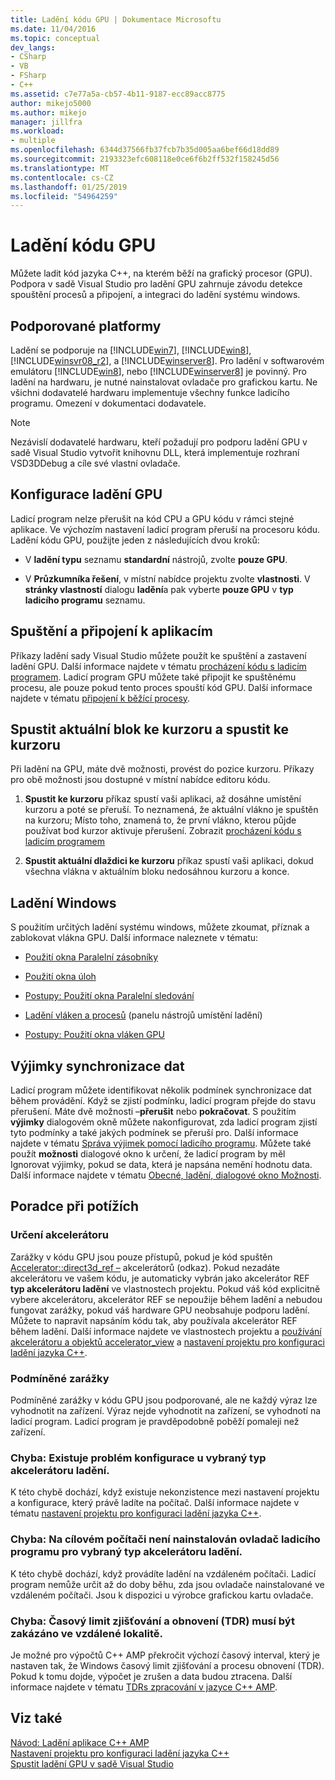 ```yaml
---
title: Ladění kódu GPU | Dokumentace Microsoftu
ms.date: 11/04/2016
ms.topic: conceptual
dev_langs:
- CSharp
- VB
- FSharp
- C++
ms.assetid: c7e77a5a-cb57-4b11-9187-ecc89acc8775
author: mikejo5000
ms.author: mikejo
manager: jillfra
ms.workload:
- multiple
ms.openlocfilehash: 6344d37566fb37fcb7b35d005aa6bef66d18dd89
ms.sourcegitcommit: 2193323efc608118e0ce6f6b2ff532f158245d56
ms.translationtype: MT
ms.contentlocale: cs-CZ
ms.lasthandoff: 01/25/2019
ms.locfileid: "54964259"
---
```

# <a name="debugging-gpu-code"></a>Ladění kódu GPU
Můžete ladit kód jazyka C++, na kterém běží na grafický procesor (GPU). Podpora v sadě Visual Studio pro ladění GPU zahrnuje závodu detekce spouštění procesů a připojení, a integraci do ladění systému windows.  
  
## <a name="supported-platforms"></a>Podporované platformy  
 Ladění se podporuje na [!INCLUDE[win7](../debugger/includes/win7_md.md)], [!INCLUDE[win8](../debugger/includes/win8_md.md)], [!INCLUDE[winsvr08_r2](../debugger/includes/winsvr08_r2_md.md)], a [!INCLUDE[winserver8](../debugger/includes/winserver8_md.md)]. Pro ladění v softwarovém emulátoru [!INCLUDE[win8](../debugger/includes/win8_md.md)], nebo [!INCLUDE[winserver8](../debugger/includes/winserver8_md.md)] je povinný. Pro ladění na hardwaru, je nutné nainstalovat ovladače pro grafickou kartu. Ne všichni dodavatelé hardwaru implementuje všechny funkce ladicího programu. Omezení v dokumentaci dodavatele.  
  
> [!NOTE]
>  Nezávislí dodavatelé hardwaru, kteří požadují pro podporu ladění GPU v sadě Visual Studio vytvořit knihovnu DLL, která implementuje rozhraní VSD3DDebug a cíle své vlastní ovladače.  
  
## <a name="configuring-gpu-debugging"></a>Konfigurace ladění GPU  
 Ladicí program nelze přerušit na kód CPU a GPU kódu v rámci stejné aplikace. Ve výchozím nastavení ladicí program přeruší na procesoru kódu. Ladění kódu GPU, použijte jeden z následujících dvou kroků:  
  
-   V **ladění typu** seznamu **standardní** nástrojů, zvolte **pouze GPU**.  
  
-   V **Průzkumníka řešení**, v místní nabídce projektu zvolte **vlastnosti**. V **stránky vlastností** dialogu **ladění**a pak vyberte **pouze GPU** v **typ ladicího programu** seznamu.  
  
## <a name="launching-and-attaching-to-applications"></a>Spuštění a připojení k aplikacím  
 Příkazy ladění sady Visual Studio můžete použít ke spuštění a zastavení ladění GPU. Další informace najdete v tématu [procházení kódu s ladicím programem](../debugger/navigating-through-code-with-the-debugger.md). Ladicí program GPU můžete také připojit ke spuštěnému procesu, ale pouze pokud tento proces spouští kód GPU. Další informace najdete v tématu [připojení k běžící procesy](../debugger/attach-to-running-processes-with-the-visual-studio-debugger.md).  
  
## <a name="run-current-tile-to-cursor-and-run-to-cursor"></a>Spustit aktuální blok ke kurzoru a spustit ke kurzoru  
 Při ladění na GPU, máte dvě možnosti, provést do pozice kurzoru. Příkazy pro obě možnosti jsou dostupné v místní nabídce editoru kódu.  
  
1.  **Spustit ke kurzoru** příkaz spustí vaši aplikaci, až dosáhne umístění kurzoru a poté se přeruší. To neznamená, že aktuální vlákno je spuštěn na kurzoru; Místo toho, znamená to, že první vlákno, kterou půjde používat bod kurzor aktivuje přerušení. Zobrazit [procházení kódu s ladicím programem](../debugger/navigating-through-code-with-the-debugger.md)  
  
2.  **Spustit aktuální dlaždici ke kurzoru** příkaz spustí vaši aplikaci, dokud všechna vlákna v aktuálním bloku nedosáhnou kurzoru a konce.  
  
## <a name="debugging-windows"></a>Ladění Windows  
 S použitím určitých ladění systému windows, můžete zkoumat, příznak a zablokovat vlákna GPU. Další informace naleznete v tématu:  
  
-   [Použití okna Paralelní zásobníky](../debugger/using-the-parallel-stacks-window.md)  
  
-   [Použití okna úloh](../debugger/using-the-tasks-window.md)  
  
-   [Postupy: Použití okna Paralelní sledování](../debugger/how-to-use-the-parallel-watch-window.md)  
  
-   [Ladění vláken a procesů](../debugger/debug-threads-and-processes.md) (panelu nástrojů umístění ladění)  
  
-   [Postupy: Použití okna vláken GPU](../debugger/how-to-use-the-gpu-threads-window.md)  
  
## <a name="data-synchronization-exceptions"></a>Výjimky synchronizace dat  
 Ladicí program můžete identifikovat několik podmínek synchronizace dat během provádění. Když se zjistí podmínku, ladicí program přejde do stavu přerušení. Máte dvě možnosti –**přerušit** nebo **pokračovat**. S použitím **výjimky** dialogovém okně můžete nakonfigurovat, zda ladicí program zjistí tyto podmínky a také jakých podmínek se přeruší pro. Další informace najdete v tématu [Správa výjimek pomocí ladicího programu](../debugger/managing-exceptions-with-the-debugger.md). Můžete také použít **možnosti** dialogové okno k určení, že ladicí program by měl Ignorovat výjimky, pokud se data, která je napsána nemění hodnotu data. Další informace najdete v tématu [Obecné, ladění, dialogové okno Možnosti](../debugger/general-debugging-options-dialog-box.md).  
  
## <a name="troubleshooting"></a>Poradce při potížích  
  
### <a name="specifying-an-accelerator"></a>Určení akcelerátoru  
 Zarážky v kódu GPU jsou pouze přístupů, pokud je kód spuštěn [Accelerator::direct3d_ref –](/cpp/parallel/amp/reference/accelerator-class#direct3d_ref) akcelerátorů (odkaz). Pokud nezadáte akcelerátoru ve vašem kódu, je automaticky vybrán jako akcelerátor REF **typ akcelerátoru ladění** ve vlastnostech projektu. Pokud váš kód explicitně vybere akcelerátoru, akcelerátor REF se nepoužije během ladění a nebudou fungovat zarážky, pokud váš hardware GPU neobsahuje podporu ladění. Můžete to napravit napsáním kódu tak, aby používala akcelerátor REF během ladění. Další informace najdete ve vlastnostech projektu a [používání akcelerátoru a objektů accelerator_view](/cpp/parallel/amp/using-accelerator-and-accelerator-view-objects) a [nastavení projektu pro konfiguraci ladění jazyka C++](../debugger/project-settings-for-a-cpp-debug-configuration.md).  
  
### <a name="conditional-breakpoints"></a>Podmíněné zarážky  
 Podmíněné zarážky v kódu GPU jsou podporované, ale ne každý výraz lze vyhodnotit na zařízení. Výraz nejde vyhodnotit na zařízení, se vyhodnotí na ladicí program. Ladicí program je pravděpodobně poběží pomaleji než zařízení.  
  
### <a name="error-there-is-a-configuration-issue-with-the-selected-debugging-accelerator-type"></a>Chyba: Existuje problém konfigurace u vybraný typ akcelerátoru ladění.  
 K této chybě dochází, když existuje nekonzistence mezi nastavení projektu a konfigurace, který právě ladíte na počítač. Další informace najdete v tématu [nastavení projektu pro konfiguraci ladění jazyka C++](../debugger/project-settings-for-a-cpp-debug-configuration.md).  
  
### <a name="error-the-debug-driver-for-the-selected-debugging-accelerator-type-is-not-installed-on-the-target-machine"></a>Chyba: Na cílovém počítači není nainstalován ovladač ladicího programu pro vybraný typ akcelerátoru ladění.  
 K této chybě dochází, když provádíte ladění na vzdáleném počítači. Ladicí program nemůže určit až do doby běhu, zda jsou ovladače nainstalované ve vzdáleném počítači. Jsou k dispozici u výrobce grafickou kartu ovladače.  
  
### <a name="error-timeout-detection-and-recovery-tdr-must-be-disabled-at-the-remote-site"></a>Chyba: Časový limit zjišťování a obnovení (TDR) musí být zakázáno ve vzdálené lokalitě.  
 Je možné pro výpočtů C++ AMP překročit výchozí časový interval, který je nastaven tak, že Windows časový limit zjišťování a procesu obnovení (TDR). Pokud k tomu dojde, výpočet je zrušen a data budou ztracena. Další informace najdete v tématu [TDRs zpracování v jazyce C++ AMP](http://go.microsoft.com/fwlink/p/?LinkId=249154).  
  
## <a name="see-also"></a>Viz také  
 [Návod: Ladění aplikace C++ AMP](/cpp/parallel/amp/walkthrough-debugging-a-cpp-amp-application)   
 [Nastavení projektu pro konfiguraci ladění jazyka C++](../debugger/project-settings-for-a-cpp-debug-configuration.md)   
 [Spustit ladění GPU v sadě Visual Studio](http://go.microsoft.com/fwlink/p/?LinkId=255381)